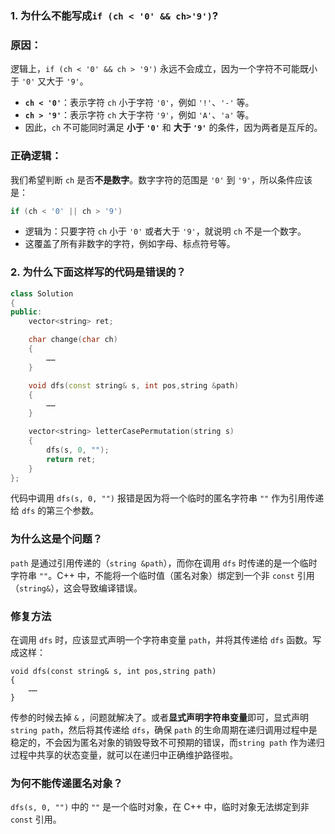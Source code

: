 ### 1. 为什么不能写成`if (ch < '0' && ch>'9')`?

### 原因：

逻辑上，`if (ch < '0' && ch > '9')` 永远不会成立，因为一个字符不可能既小于 `'0'` 又大于 `'9'`。

- **`ch < '0'`**：表示字符 `ch` 小于字符 `'0'`，例如 `'!'`、`'-'` 等。
- **`ch > '9'`**：表示字符 `ch` 大于字符 `'9'`，例如 `'A'`、`'a'` 等。
- 因此，`ch` 不可能同时满足 **小于 `'0'`** 和 **大于 `'9'`** 的条件，因为两者是互斥的。

### 正确逻辑：

我们希望判断 `ch` 是否**不是数字**。数字字符的范围是 `'0'` 到 `'9'`，所以条件应该是：

```cpp
if (ch < '0' || ch > '9')
```

- 逻辑为：只要字符 `ch` 小于 `'0'` 或者大于 `'9'`，就说明 `ch` 不是一个数字。
- 这覆盖了所有非数字的字符，例如字母、标点符号等。

### 2. 为什么下面这样写的代码是错误的？

```cpp
class Solution
{
public:
    vector<string> ret;

    char change(char ch)
    {
        ……
    }

    void dfs(const string& s, int pos,string &path)
    {
        ……
    }

    vector<string> letterCasePermutation(string s)
    {
        dfs(s, 0, "");
        return ret;
    }
};
```

代码中调用 `dfs(s, 0, "")` 报错是因为将一个临时的匿名字符串 `""` 作为引用传递给 `dfs` 的第三个参数。

### **为什么这是个问题？**

`path` 是通过引用传递的（`string &path`），而你在调用 `dfs` 时传递的是一个临时字符串 `""`。C++ 中，不能将一个临时值（匿名对象）绑定到一个非 `const` 引用（`string&`），这会导致编译错误。

### **修复方法**

在调用 `dfs` 时，应该显式声明一个字符串变量 `path`，并将其传递给 `dfs` 函数。写成这样：

`````
void dfs(const string& s, int pos,string path)
{
    ……
}
`````

传参的时候去掉 `&` ，问题就解决了。或者**显式声明字符串变量**即可，显式声明 `string path`，然后将其传递给 `dfs`，确保 `path` 的生命周期在递归调用过程中是稳定的，不会因为匿名对象的销毁导致不可预期的错误，而`string path` 作为递归过程中共享的状态变量，就可以在递归中正确维护路径啦。

### **为何不能传递匿名对象？**

`dfs(s, 0, "")` 中的 `""` 是一个临时对象，在 C++ 中，临时对象无法绑定到非 `const` 引用。